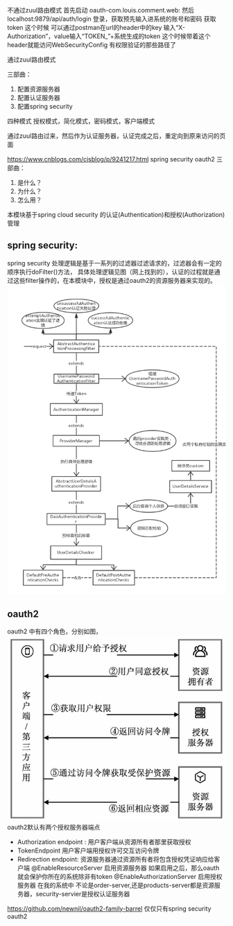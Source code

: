

不通过zuul路由模式
 首先启动 oauth-com.louis.comment.web:
 然后 localhost:9879/api/auth/login 登录，获取预先输入进系统的账号和密码 获取token
 这个时候 可以通过postman在url的header中的key 输入“X-Authorization”，value输入“TOKEN_”+系统生成的token
 这个时候带着这个header就能访问WebSecurityConfig 有权限验证的那些路径了
 
 
 通过zuul路由模式


三部曲：
1. 配置资源服务器
2. 配置认证服务器
3. 配置spring security

四种模式
授权模式，简化模式，密码模式，客户端模式


通过zuul路由过来，然后作为认证服务器，认证完成之后，重定向到原来访问的页面

https://www.cnblogs.com/cjsblog/p/9241217.html
spring security oauth2 三部曲：
1. 是什么？
2. 为什么？
3. 怎么用？



本模块基于spring cloud security 的认证(Authentication)和授权(Authorization)管理
## spring security:
spring security 处理逻辑是基于一系列的过滤器过滤请求的，过滤器会有一定的顺序执行doFilter()方法，
 具体处理逻辑见图（网上找到的），认证的过程就是通过这些filter操作的，在本模块中，授权是通过oauth2的资源服务器来实现的。
 ![spring security 处理逻辑](etc/security1.png)
##  oauth2
oauth2 中有四个角色，分别如图，
 ![oauth2 功能](etc/oauth1.jpg)
oauth2默认有两个授权服务器端点
* Authorization endpoint : 用户客户端从资源所有者那里获取授权
* TokenEndpoint 用户客户端用授权许可交互访问令牌
* Redirection endpoint: 资源服务器通过资源所有者将包含授权凭证响应给客户端
@EnableResourceServer 启用资源服务器  如果启用之后，那么oauth 就会保护你所在的系统除非有token
@EnableAuthorizationServer 启用授权服务器 
在我的系统中 不论是order-server,还是products-server都是资源服务器，security-servier是授权认证服务器

https://github.com/newnil/oauth2-family-barrel  仅仅只有spring security oauth2